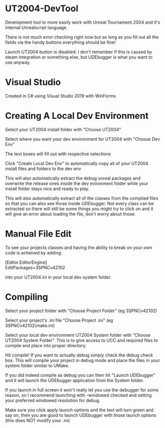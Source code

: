 # UT2004-DevTool
Development tool to more easily work with Unreal Tournament 2004 and it's internal Unrealscript language.  
  
There is not much error checking right now but as long as you fill out all the fields via the handy buttons everything should be fine!  

Launch UT2004 button is disabled. I don't remember if this is caused by steam integration or something else, but UDEbugger is what you want to use anyway.  

# Visual Studio
Created in C# using Visual Studio 2019 with WinForms

# Creating A Local Dev Environment
Select your UT2004 install folder with "Choose UT2004"  

Select where you want your dev environment for UT2004 with "Choose Dev Env"  

The text boxes will fill out with respective selections  

Click "Create Local Dev Env" to automatically copy all of your UT2004 install files and folders to the dev env  

This will also automatically extract the debug unreal packages and overwrite the release ones inside the dev evironment folder while your install folder stays nice and ready to play.  

This will also automatically extract all of the classes from the compiled files so that you can also see those inside UDEbugger. Not every class can be extracted so there will still be some things you might try to click on and it will give an error about loading the file, don't worry about those.  

# Manual File Edit
To see your projects classes and having the ability to break on your own code is acheived by adding:  

[Editor.EditorEngine]  
EditPackages=3SPNCv42102  

into your UT2004.ini in your local dev system folder.  

# Compiling
Select your project folder with "Choose Project Folder" (eg 3SPNCv42102)  

Select your project's .ini file "Choose Project .ini" (eg 3SPNCv42102\make.ini)  

Select your local dev environment UT2004 System folder with "Choose UT2004 System Folder". This is to give access to UCC and required files to compile and place into proper directory.  

Hit compile! If you want to actually debug simply check the debug check box. This will compile your project in debug mode and place the files in your system folder similar to UMake.  

If you did indeed compile as debug you can then hit "Launch UDEbugger" and it will launch the UDEbugger application from the System folder.  

If you launch in full screen it won't really let you use the debugger for some reason, so I recommend launching with -windowed checked and setting your preferred windowed resolution for debug.  

Make sure you click apply launch options and the text will turn green and say on, then you are good to launch UDEbugger with those launch options (this does NOT modify your .ini)  


